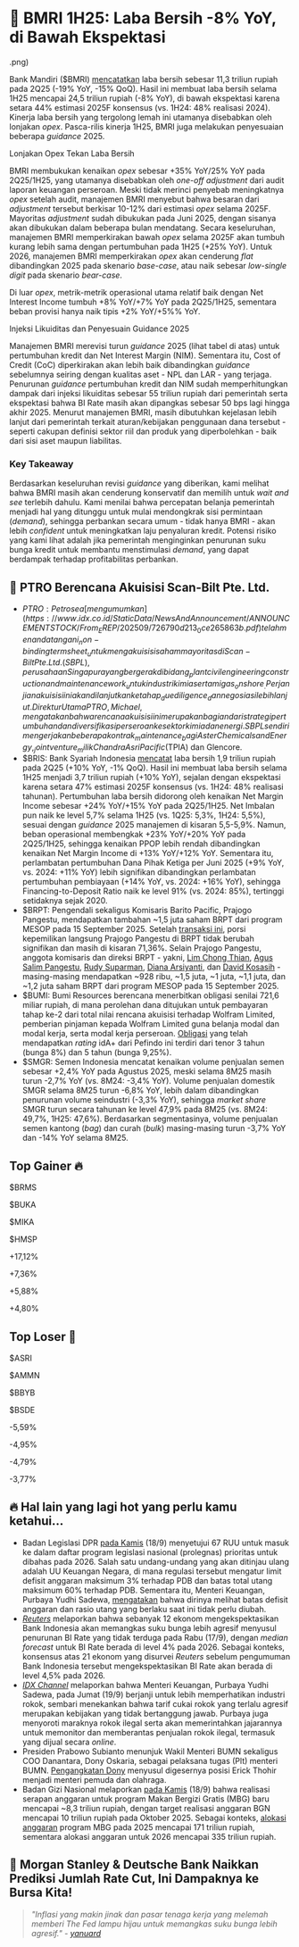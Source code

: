 # 🏦 BMRI 1H25: Laba Bersih -8% YoY, di Bawah Ekspektasi

.png)

Bank Mandiri ($BMRI) [mencatatkan](https://www.bankmandiri.co.id/documents/38265486/0/Mandiri_LapKeu_Q2-2025_Ind_Kompas_675x540_11_FA_Preview+%281%29.pdf/0e8e4c9a-db16-e4e1-40de-7688f38649d4?t=1758243175681) laba bersih sebesar 11,3 triliun rupiah pada 2Q25 (\-19% YoY, -15% QoQ). Hasil ini membuat laba bersih selama 1H25 mencapai 24,5 triliun rupiah (\-8% YoY), di bawah ekspektasi karena setara 44% estimasi 2025F konsensus (vs. 1H24: 48% realisasi 2024). Kinerja laba bersih yang tergolong lemah ini utamanya disebabkan oleh lonjakan _opex_. Pasca-rilis kinerja 1H25, BMRI juga melakukan penyesuaian beberapa _guidance_ 2025.

Lonjakan Opex Tekan Laba Bersih

BMRI membukukan kenaikan _opex_ sebesar +35% YoY/25% YoY pada 2Q25/1H25, yang utamanya disebabkan oleh _one-off adjustment_ dari audit laporan keuangan perseroan. Meski tidak merinci penyebab meningkatnya _opex_ setelah audit, manajemen BMRI menyebut bahwa besaran dari _adjustment_ tersebut berkisar 10-12% dari estimasi _opex_ selama 2025F. Mayoritas _adjustment_ sudah dibukukan pada Juni 2025, dengan sisanya akan dibukukan dalam beberapa bulan mendatang. Secara keseluruhan, manajemen BMRI memperkirakan bawah _opex_ selama 2025F akan tumbuh kurang lebih sama dengan pertumbuhan pada 1H25 (+25% YoY). Untuk 2026, manajemen BMRI memperkirakan _opex_ akan cenderung _flat_ dibandingkan 2025 pada skenario _base-case_, atau naik sebesar _low-single digit_ pada skenario _bear-case_.

Di luar _opex_, metrik-metrik operasional utama relatif baik dengan Net Interest Income tumbuh +8% YoY/+7% YoY pada 2Q25/1H25, sementara beban provisi hanya naik tipis +2% YoY/+5%% YoY.

Injeksi Likuiditas dan Penyesuain Guidance 2025

Manajemen BMRI merevisi turun _guidance_ 2025 (lihat tabel di atas) untuk pertumbuhan kredit dan Net Interest Margin (NIM). Sementara itu, Cost of Credit (CoC) diperkirakan akan lebih baik dibandingkan _guidance_ sebelumnya seiring dengan kualitas aset - NPL dan LAR - yang terjaga. Penurunan _guidance_ pertumbuhan kredit dan NIM sudah memperhitungkan dampak dari injeksi likuiditas sebesar 55 triliun rupiah dari pemerintah serta ekspektasi bahwa BI Rate masih akan dipangkas sebesar 50 bps lagi hingga akhir 2025. Menurut manajemen BMRI, masih dibutuhkan kejelasan lebih lanjut dari pemerintah terkait aturan/kebijakan penggunaan dana tersebut - seperti cakupan definisi sektor riil dan produk yang diperbolehkan - baik dari sisi aset maupun liabilitas.

### Key Takeaway

Berdasarkan keseluruhan revisi _guidance_ yang diberikan, kami melihat bahwa BMRI masih akan cenderung konservatif dan memilih untuk _wait and see_ terlebih dahulu. Kami menilai bahwa percepatan belanja pemerintah menjadi hal yang ditunggu untuk mulai mendongkrak sisi permintaan (_demand_), sehingga perbankan secara umum - tidak hanya BMRI - akan lebih _confident_ untuk meningkatkan laju penyaluran kredit. Potensi risiko yang kami lihat adalah jika pemerintah menginginkan penurunan suku bunga kredit untuk membantu menstimulasi _demand_, yang dapat berdampak terhadap profitabilitas perbankan.

## 🤝 PTRO Berencana Akuisisi Scan-Bilt Pte. Ltd.

- $PTRO: Petrosea [mengumumkan](https://www.idx.co.id/StaticData/NewsAndAnnouncement/ANNOUNCEMENTSTOCK/From_EREP/202509/726790d213_0ce265863b.pdf) telah menandatangani _non-binding term sheet_ untuk mengakuisisi saham mayoritas di Scan-Bilt Pte. Ltd. (SBPL), perusahaan Singapura yang bergerak di bidang _plant civil engineering construction and maintenance work_ untuk industri kimia serta migas _onshore_. Perjanjian akuisisi ini akan dilanjutkan ke tahap _due diligence_ dan negosiasi lebih lanjut. Direktur Utama PTRO, Michael, mengatakan bahwa rencana akuisisi ini merupakan bagian dari strategi pertumbuhan dan diversifikasi perseroan ke sektor kimia dan energi. SBPL sendiri mengerjakan beberapa kontrak _maintenance_ bagi Aster Chemicals and Energy, _joint venture_ milik Chandra Asri Pacific ($TPIA) dan Glencore.
- $BRIS: Bank Syariah Indonesia [mencatat](https://ir.bankbsi.co.id/misc/Laporan-Keuangan/Tahun-Laporan-2025/Laporan-Publikasi-Triwulan-Jun-ID.pdf) laba bersih 1,9 triliun rupiah pada 2Q25 (+10% YoY, -1% QoQ). Hasil ini membuat laba bersih selama 1H25 menjadi 3,7 triliun rupiah (+10% YoY), sejalan dengan ekspektasi karena setara 47% estimasi 2025F konsensus (vs. 1H24: 48% realisasi tahunan). Pertumbuhan laba bersih didorong oleh kenaikan Net Margin Income sebesar +24% YoY/+15% YoY pada 2Q25/1H25. Net Imbalan pun naik ke level 5,7% selama 1H25 (vs. 1Q25: 5,3%, 1H24: 5,5%), sesuai dengan _guidance_ 2025 manajemen di kisaran 5,5-5,9%. Namun, beban operasional membengkak +23% YoY/+20% YoY pada 2Q25/1H25, sehingga kenaikan PPOP lebih rendah dibandingkan kenaikan Net Margin Income di +13% YoY/+12% YoY. Sementara itu, perlambatan pertumbuhan Dana Pihak Ketiga per Juni 2025 (+9% YoY, vs. 2024: +11% YoY) lebih signifikan dibandingkan perlambatan pertumbuhan pembiayaan (+14% YoY, vs. 2024: +16% YoY), sehingga Financing-to-Deposit Ratio naik ke level 91% (vs. 2024: 85%), tertinggi setidaknya sejak 2020.
- $BRPT: Pengendali sekaligus Komisaris Barito Pacific, Prajogo Pangestu, mendapatkan tambahan ~1,5 juta saham BRPT dari program MESOP pada 15 September 2025. Setelah [transaksi ini](https://www.idx.co.id/StaticData/NewsAndAnnouncement/ANNOUNCEMENTSTOCK/From_EREP/202509/935f0db3f5_6ac7b58d97.pdf), porsi kepemilikan langsung Prajogo Pangestu di BRPT tidak berubah signifikan dan masih di kisaran 71,36%. Selain Prajogo Pangestu, anggota komisaris dan direksi BRPT - yakni, [Lim Chong Thian](https://www.idx.co.id/StaticData/NewsAndAnnouncement/ANNOUNCEMENTSTOCK/From_EREP/202509/d7def41c76_db4222a88f.pdf), [Agus Salim Pangestu](https://www.idx.co.id/StaticData/NewsAndAnnouncement/ANNOUNCEMENTSTOCK/From_EREP/202509/6bcdb243b3_c9e38f7154.pdf), [Rudy Suparman](https://www.idx.co.id/StaticData/NewsAndAnnouncement/ANNOUNCEMENTSTOCK/From_EREP/202509/ec45535523_b37e1add17.pdf), [Diana Arsiyanti](https://www.idx.co.id/StaticData/NewsAndAnnouncement/ANNOUNCEMENTSTOCK/From_EREP/202509/08b0ce1e7a_0168645026.pdf), dan [David Kosasih](https://www.idx.co.id/StaticData/NewsAndAnnouncement/ANNOUNCEMENTSTOCK/From_EREP/202509/68a92d633f_5e5297c512.pdf) - masing-masing mendapatkan ~928 ribu, ~1,5 juta, ~1 juta, ~1,1 juta, dan ~1,2 juta saham BRPT dari program MESOP pada 15 September 2025.
- $BUMI: Bumi Resources berencana menerbitkan obligasi senilai 721,6 miliar rupiah, di mana perolehan dana ditujukan untuk pembayaran tahap ke-2 dari total nilai rencana akuisisi terhadap Wolfram Limited, pemberian pinjaman kepada Wolfram Limited guna belanja modal dan modal kerja, serta modal kerja perseroan. [Obligasi](https://www.idx.co.id/StaticData/NewsAndAnnouncement/ANNOUNCEMENTSTOCK/From_EREP/202509/e45acfb14b_0878708376.pdf) yang telah mendapatkan _rating_ idA+ dari Pefindo ini terdiri dari tenor 3 tahun (bunga 8%) dan 5 tahun (bunga 9,25%).
- $SMGR: Semen Indonesia mencatat kenaikan volume penjualan semen sebesar +2,4% YoY pada Agustus 2025, meski selama 8M25 masih turun -2,7% YoY (vs. 8M24: -3,4% YoY). Volume penjualan domestik SMGR selama 8M25 turun -6,8% YoY, lebih dalam dibandingkan penurunan volume seindustri (-3,3% YoY), sehingga _market share_ SMGR turun secara tahunan ke level 47,9% pada 8M25 (vs. 8M24: 49,7%, 1H25: 47,6%). Berdasarkan segmentasinya, volume penjualan semen kantong (_bag_) dan curah (_bulk_) masing-masing turun -3,7% YoY dan -14% YoY selama 8M25.

## Top Gainer 🔥

$BRMS

$BUKA

$MIKA

$HMSP

+17,12%

+7,36%

+5,88%

+4,80%

## Top Loser 🤕

$ASRI

$AMMN

$BBYB

$BSDE

\-5,59%

\-4,95%

\-4,79%

\-3,77%

## 🔥 Hal lain yang lagi hot yang perlu kamu ketahui...

- Badan Legislasi DPR [pada Kamis](https://www.bloomberg.com/news/articles/2025-09-19/indonesia-adds-state-finance-law-to-2026-legislative-priorities) (18/9) menyetujui 67 RUU untuk masuk ke dalam daftar program legislasi nasional (prolegnas) prioritas untuk dibahas pada 2026. Salah satu undang-undang yang akan ditinjau ulang adalah UU Keuangan Negara, di mana regulasi tersebut mengatur limit defisit anggaran maksimum 3% terhadap PDB dan batas total utang maksimum 60% terhadap PDB. Sementara itu, Menteri Keuangan, Purbaya Yudhi Sadewa, [mengatakan](https://www.antaranews.com/berita/5120705/menkeu-nilai-perubahan-batas-defisit-dan-rasio-utang-tidak-diperlukan) bahwa dirinya melihat batas defisit anggaran dan rasio utang yang berlaku saat ini tidak perlu diubah.
- [_Reuters_](https://www.reuters.com/world/asia-pacific/market-expecting-more-easing-after-surprise-indonesia-central-bank-cut-2025-09-18/) melaporkan bahwa sebanyak 12 ekonom mengekspektasikan Bank Indonesia akan memangkas suku bunga lebih agresif menyusul penurunan BI Rate yang tidak terduga pada Rabu (17/9), dengan _median forecast_ untuk BI Rate berada di level 4% pada 2026. Sebagai konteks, konsensus atas 21 ekonom yang disurvei _Reuters_ sebelum pengumuman Bank Indonesia tersebut mengekspektasikan BI Rate akan berada di level 4,5% pada 2026.
- [_IDX Channel_](https://www.idxchannel.com/economics/purbaya-sebut-cukai-rokok-terlalu-tinggi-singgung-phk-dan-rokok-ilegal/2#:~:text=Selain%20itu%2C%20Purbaya,dijual%20secara%20daring.) melaporkan bahwa Menteri Keuangan, Purbaya Yudhi Sadewa, pada Jumat (19/9) berjanji untuk lebih memperhatikan industri rokok, sembari menekankan bahwa tarif cukai rokok yang terlalu agresif merupakan kebijakan yang tidak bertanggung jawab. Purbaya juga menyoroti maraknya rokok ilegal serta akan memerintahkan jajarannya untuk memonitor dan memberantas penjualan rokok ilegal, termasuk yang dijual secara _online_.
- Presiden Prabowo Subianto menunjuk Wakil Menteri BUMN sekaligus COO Danantara, Dony Oskaria, sebagai pelaksana tugas (Plt) menteri BUMN. [Pengangkatan Dony](https://katadata.co.id/finansial/korporasi/68cd14b7b95bc/profil-dony-oskaria-bos-danantara-kini-ditunjuk-jadi-pelaksana-menteri-bumn) menyusul digesernya posisi Erick Thohir menjadi menteri pemuda dan olahraga.
- Badan Gizi Nasional melaporkan [pada Kamis](https://nasional.kontan.co.id/news/bgn-serapan-anggaran-makan-bergizi-gratis-hampir-capai-rp-83-triliun) (18/9) bahwa realisasi serapan anggaran untuk program Makan Bergizi Gratis (MBG) baru mencapai ~8,3 triliun rupiah, dengan target realisasi anggaran BGN mencapai 10 triliun rupiah pada Oktober 2025. Sebagai konteks, [alokasi anggaran](https://snips.stockbit.com/snips-terbaru/-rapbn-2026-ekonomi-ditarget-54-via-8-program-prioritas#:~:text=Pendidikan%20dan%20MBG,20%20juta%20penerima.) program MBG pada 2025 mencapai 171 triliun rupiah, sementara alokasi anggaran untuk 2026 mencapai 335 triliun rupiah.

## 🙌 Morgan Stanley & Deutsche Bank Naikkan Prediksi Jumlah Rate Cut, Ini Dampaknya ke Bursa Kita!

> _"Inflasi yang makin jinak dan pasar tenaga kerja yang melemah memberi The Fed lampu hijau untuk memangkas suku bunga lebih agresif." -_ [_yanuard_](https://stockbit.com/yanuard)
